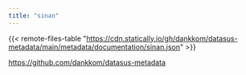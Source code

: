 ```yaml
---
title: "sinan"
---
```


{{< remote-files-table "https://cdn.statically.io/gh/dankkom/datasus-metadata/main/metadata/documentation/sinan.json" >}}

https://github.com/dankkom/datasus-metadata
